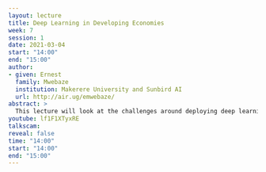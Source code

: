 ```yaml
---
layout: lecture
title: Deep Learning in Developing Economies
week: 7
session: 1
date: 2021-03-04
start: "14:00"
end: "15:00"
author:
- given: Ernest
  family: Mwebaze
  institution: Makerere University and Sunbird AI
  url: http://air.ug/emwebaze/
abstract: >
  This lecture will look at the challenges around deploying deep learning solutions in real world applications in the developing world.
youtube: lf1F1XTyxRE
talkscam:
reveal: false
time: "14:00"
start: "14:00"
end: "15:00"
---
```



